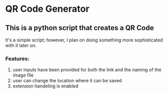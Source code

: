 # QR Code Generator
## This is a python script that creates a QR Code

It's a simple script; however, I plan on doing something more sophisticated with it later on. 

### Features:
1. user inputs have been provided for both the link and the naming of the image file
2. user can change the location where it can be saved
3. extension handeling is enabled
